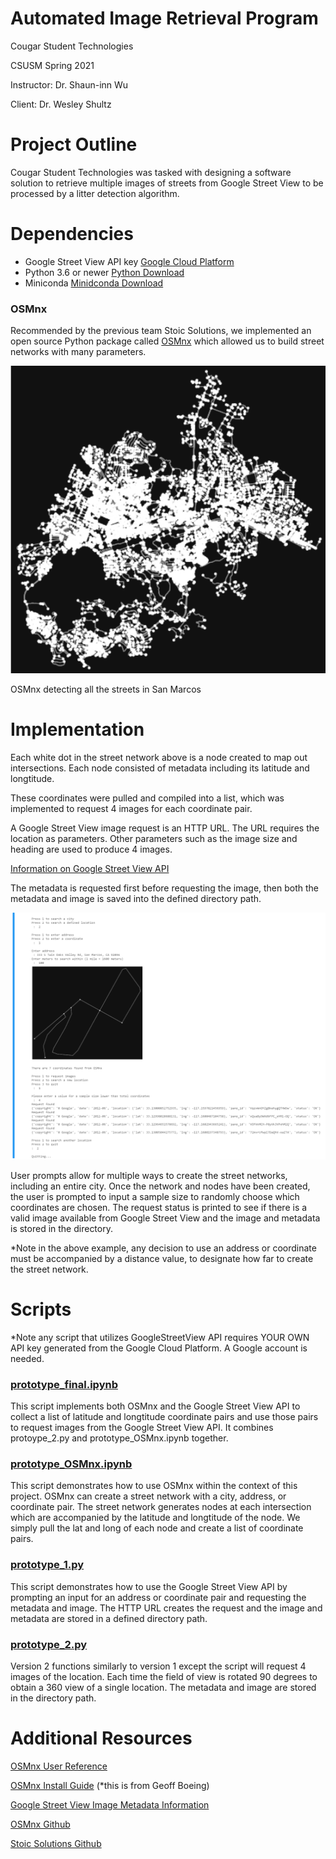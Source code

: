 # Automated Image Retrieval Program
Cougar Student Technologies

CSUSM Spring 2021

Instructor: Dr. Shaun-inn Wu

Client: Dr. Wesley Shultz

# Project Outline
Cougar Student Technologies was tasked with designing a software solution to retrieve multiple images of streets from Google Street View to be processed by a litter detection algorithm.  
# Dependencies
- Google Street View API key [Google Cloud Platform](https://cloud.google.com/)
- Python 3.6 or newer [Python Download](https://www.python.org/downloads/)
- Miniconda [Minidconda Download](https://docs.conda.io/en/latest/miniconda.html)
### OSMnx
Recommended by the previous team Stoic Solutions, we implemented an open source Python package called [OSMnx](https://geoffboeing.com/2016/11/osmnx-python-street-networks/) which allowed us to build street networks with many parameters. 

![OSMnx](Images/OSMnx.png)

OSMnx detecting all the streets in San Marcos
# Implementation
Each white dot in the street network above is a node created to map out intersections. Each node consisted of metadata including its latitude and longtitude.

These coordinates were pulled and compiled into a list, which was implemented to request 4 images for each coordinate pair.

A Google Street View image request is an HTTP URL. The URL requires the location as parameters. Other parameters such as the image size and heading are used to produce 4 images. 

[Information on Google Street View API](https://developers.google.com/maps/documentation/streetview/overview)

The metadata is requested first before requesting the image, then both the metadata and image is saved into the defined directory path.

![CSUSM](Images/CSUSM_Example.png)

User prompts allow for multiple ways to create the street networks, including an entire city. Once the network and nodes have been created, the user is prompted to input a sample size to randomly choose which coordinates are chosen. The request status is printed to see if there is a valid image available from Google Street View and the image and metadata is stored in the directory. 

*Note in the above example, any decision to use an address or coordinate must be accompanied by a distance value, to designate how far  to create the street network.
# Scripts

*Note any script that utilizes GoogleStreetView API requires YOUR OWN API key generated from the Google Cloud Platform. A Google account is needed. 

### [prototype_final.ipynb](scripts/prototype_final.ipynb)
This script implements both OSMnx and the Google Street View API to collect a list of latitude and longtitude coordinate pairs and use those pairs to request images from the Google Street View API. It combines protoype_2.py and prototype_OSMnx.ipynb together. 

### [prototype_OSMnx.ipynb](scripts/prototype_OSMnx.ipynb)
This script demonstrates how to use OSMnx within the context of this project. OSMnx can create a street network with a city, address, or coordinate pair. The street network generates nodes at each intersection which are accompanied by the latitude and longtitude of the node. We simply pull the lat and long of each node and create a list of coordinate pairs. 

### [prototype_1.py](scripts/prototype_1.py)
This script demonstrates how to use the Google Street View API by prompting an input for an address or coordinate pair and requesting the metadata and image. The HTTP URL creates the request and the image and metadata are stored in a defined directory path.

### [prototype_2.py](scripts/prototype_2.py)
Version 2 functions similarly to version 1 except the script will request 4 images of the location. Each time the field of view is rotated 90 degrees to obtain a 360 view of a single location. The metadata and image are stored in the directory path. 
# Additional Resources
[OSMnx User Reference](https://osmnx.readthedocs.io/en/stable/)

[OSMnx Install Guide](https://geoffboeing.com/2017/02/python-getting-started/) (*this is from Geoff Boeing)

[Google Street View Image Metadata Information](https://developers.google.com/maps/documentation/streetview/metadata)

[OSMnx Github](https://github.com/gboeing/osmnx)

[Stoic Solutions Github](https://github.com/stoicsolutions/cis490_2020_project)
